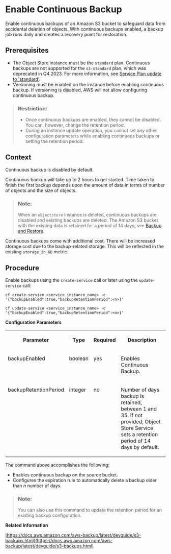 <!-- loioa37de846c05a49d9b74a9acc5d35901b -->

# Enable Continuous Backup

Enable continuous backups of an Amazon S3 bucket to safeguard data from accidental deletion of objects. With continuous backups enabled, a backup job runs daily and creates a recovery point for restoration.



<a name="loioa37de846c05a49d9b74a9acc5d35901b__prereq_mcd_4ks_pcc"/>

## Prerequisites

-   The Object Store instance must be the `standard` plan. Continuous backups are not supported for the `s3-standard` plan, which was deprecated in Q4 2023. For more information, see [Service Plan update to 'standard'](service-plan-update-to-standard-d891fb7.md).
-   Versioning must be enabled on the instance before enabling continuous backup. If versioning is disabled, AWS will not allow configuring continuous backup.

> ### Restriction:  
> -   Once continuous backups are enabled, they cannot be disabled. You can, however, change the retention period.
> -   During an instance update operation, you cannot set any other configuration parameters while enabling continuous backups or setting the retention period.



## Context

Continuous backup is disabled by default.

Continuous backup will take up to 2 hours to get started. Time taken to finish the first backup depends upon the amount of data in terms of number of objects and the size of objects.

> ### Note:  
> When an `objectstore` instance is deleted, continuous backups are disabled and existing backups are deleted. The Amazon S3 bucket with the existing data is retained for a period of 14 days; see [Backup and Restore](backup-and-restore-371e080.md).

Continuous backups come with additional cost. There will be increased storage cost due to the backup-related storage. This will be reflected in the existing `storage_in_GB` metric.



## Procedure

Enable backups using the `create-service` call or later using the `update-service` call:

```
cf create-service <service_instance_name> -c '{"backupEnabled":true,"backupRetentionPeriod":<n>}'
```

```
cf update-service <service_instance_name> -c '{"backupEnabled":true,"backupRetentionPeriod":<n>}'
```

**Configuration Parameters**


<table>
<tr>
<th valign="top">

Parameter

</th>
<th valign="top">

Type

</th>
<th valign="top">

Required

</th>
<th valign="top">

Description

</th>
</tr>
<tr>
<td valign="top">

backupEnabled

</td>
<td valign="top">

boolean

</td>
<td valign="top">

yes

</td>
<td valign="top">

Enables Continuous Backup.

</td>
</tr>
<tr>
<td valign="top">

backupRetentionPeriod

</td>
<td valign="top">

integer

</td>
<td valign="top">

no

</td>
<td valign="top">

Number of days backup is retained, between 1 and 35. If not provided, Object Store Service sets a retention period of 14 days by default.

</td>
</tr>
</table>

The command above accomplishes the following:

-   Enables continuous backup on the source bucket.
-   Configures the expiration rule to automatically delete a backup older than *n* number of days.

> ### Note:  
> You can also use this command to update the retention period for an existing backup configuration.

**Related Information**  


[https://docs.aws.amazon.com/aws-backup/latest/devguide/s3-backups.html](https://docs.aws.amazon.com/aws-backup/latest/devguide/s3-backups.html)

